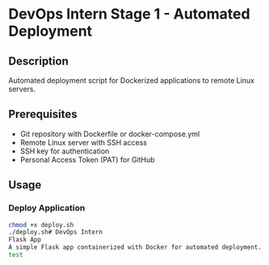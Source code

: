 # DevOps Intern Stage 1 - Automated Deployment

## Description
Automated deployment script for Dockerized applications to remote Linux 
servers.

## Prerequisites
- Git repository with Dockerfile or docker-compose.yml
- Remote Linux server with SSH access
- SSH key for authentication
- Personal Access Token (PAT) for GitHub

## Usage

### Deploy Application
```bash
chmod +x deploy.sh
./deploy.sh# DevOps Intern 
Flask App
A simple Flask app containerized with Docker for automated deployment.
test
